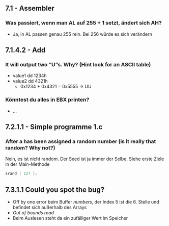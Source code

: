 ## 7.1 - Assembler
### Was passiert, wenn man AL auf 255 + 1 setzt, ändert sich AH?
- Ja, in AL passen genau 255 rein. Bei 256 würde es sich verändern

## 7.1.4.2 - Add
### It will output two “U”s. Why? (Hint look for an ASCII table)
- value1 dd 1234h
- value2 dd 4321h
	- 0x1234 + 0x4321 = 0x5555 => UU

### Könntest du alles in EBX printen?
- ...

## 7.2.1.1 - Simple programme 1.c
### After a has been assigned a random number (is it really that random? Why not?)
Nein, es ist nicht random. Der Seed ist ja immer der Selbe. Siehe erste Ziele in der Main-Methode
```C
srand ( 127 );
```

## 7.3.1.1 Could you spot the bug?
- Off by one error beim Buffer *numbers*, der Index 5 ist die 6. Stelle und befindet sich außerhalb des Arrays
- *Out of bounds read*
- Beim Auslesen steht da ein zufälliger Wert im Speicher